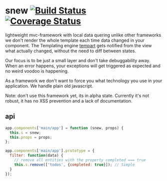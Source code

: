 # snew [![Build Status](https://travis-ci.org/plusgut/snew.svg?branch=v0.3)](https://travis-ci.org/plusgut/snew) [![Coverage Status](https://coveralls.io/repos/github/plusgut/snew/badge.svg?branch=v0.3)](https://coveralls.io/github/plusgut/snew?branch=v0.3)

lightweight mvc-framework with local data quering
unlike other frameworks we don't render the whole template each time
data changed in your component. The Templating engine
[tempart](https://github.com/plusgut/tempart) gets notified from the view what
actually changed, without the need to diff between states.

Our focus is to be just a small layer and don't take debuggability away. When an error happens, your exceptions will get triggered as expected and no weird voodoo is happening.

As a framework we don't want to force you what technology you use in your application. We handle plain old javascript.

Note: don't use this framework yet, its in alpha state. Currently it's not robust, it has no XSS prevention and a lack of documentation.

## api
```js
app.components['main/app'] = function (snew, props) {
  this.s = snew;
  this.props = props;
};

app.components['main/app'].prototype = {
  filter: function(data) {
    // remove all entities with the property completed === true
    this.s.remove(['todos', {completed: true}]); // Simple
  }
});

```
